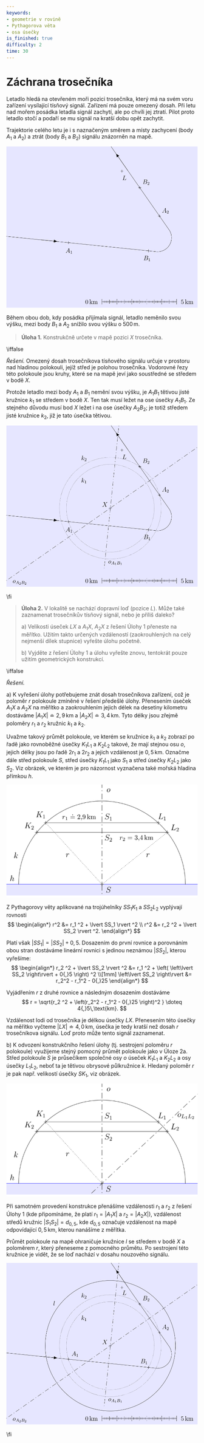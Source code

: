 ```yaml
---
keywords:
- geometrie v rovině
- Pythagorova věta
- osa úsečky
is_finished: true
difficulty: 2
time: 30
---
```


# Záchrana trosečníka

Letadlo hledá na otevřeném moři pozici trosečníka, který 
má na svém voru zařízení vysílající tísňový signál. 
Zařízení má pouze omezený dosah. Při letu nad mořem 
posádka letadla signál zachytí, ale po chvíli jej ztratí. 
Pilot proto letadlo stočí a podaří se mu signál na kratší 
dobu opět zachytit. 

Trajektorie celého letu je i s naznačeným směrem a místy 
zachycení (body $A_1$ a $A_2$) a ztrát (body $B_1$ a 
$B_2$) signálu znázorněn na mapě.

![Trajektorie letu letadla](math4you_00043_01.svg)

Během obou dob, kdy posádka přijímala signál, letadlo 
neměnilo svou výšku, mezi body $B_1$ a $A_2$ snížilo svou 
výšku o $500\,\text{m}$.

> **Úloha 1.** Konstrukčně určete v mapě pozici $X$ 
> trosečníka.

\iffalse

*Řešení.* Omezený dosah trosečníkova tísňového signálu určuje v 
prostoru nad hladinou polokouli, jejíž střed je polohou 
trosečníka. Vodorovné řezy této polokoule jsou kruhy, které se 
na mapě jeví jako soustředné se středem v bodě $X$. 

Protože letadlo mezi body $A_1$ a $B_1$ nemění svou výšku, je 
$A_1B_1$ tětivou jisté kružnice $k_1$ se středem v bodě $X$. 
Ten tak musí ležet na ose úsečky $A_1B_1$. Ze stejného důvodu 
musí bod $X$ ležet i na ose úsečky $A_2B_2$; je totiž středem 
jisté kružnice $k_2$, jíž je tato úsečka tětivou. 

![Řešení Úlohy 1](math4you_00043_02.svg)

\fi

> **Úloha 2.** V lokalitě se nachází dopravní loď (pozice $L$). 
> Může také zaznamenat trosečníkův tísňový signál, nebo je 
> příliš daleko?
>
> a) Velikosti úseček $LX$ a $A_1X$, $A_2X$ z řešení Úlohy 1 
> přeneste na měřítko. Užitím takto určených vzdáleností 
> (zaokrouhlených na celý nejmenší dílek stupnice) vyřešte 
> úlohu početně.
> 
> b) Vyjděte z řešení Úlohy 1 a úlohu vyřešte znovu, tentokrát 
> pouze užitím geometrických konstrukcí.


\iffalse

*Řešení.*

a) K vyřešení úlohy potřebujeme znát dosah trosečníkova 
zařízení, což je poloměr $r$ polokoule zmíněné v řešení 
předešlé úlohy. Přenesením úseček $A_1X$ a $A_2X$ na měřítko a 
zaokrouhlením jejich délek na desetiny kilometru dostáváme 
$\lvert A_1X \rvert \doteq 2{,}9\,\text{km}$ 
a $\lvert A_2X \rvert \doteq 3{,}4\,\text{km}$. Tyto délky jsou 
zřejmě poloměry $r_1$ a $r_2$ kružnic $k_1$ a $k_2$.

Uvažme takový průmět polokoule, ve kterém se kružnice $k_1$ a 
$k_2$ zobrazí po řadě jako rovnoběžné úsečky $K_1L_1$ a 
$K_2L_2$ takové, že mají stejnou osu $o$, jejich délky jsou po 
řadě $2r_1$ a $2r_2$ a jejich vzdálenost je $0{,}5\,\text{km}$. 
Označme dále střed polokoule $S$, střed úsečky $K_1L_1$ jako 
$S_1$ a střed úsečky $K_2L_2$ jako $S_2$. Viz obrázek, ve 
kterém je pro názornost vyznačena také mořská hladina přímkou $h$.

![Pomocný průmět polokoule při řešení Úlohy 2a)](math4you_00043_03.svg)

Z Pythagorovy věty aplikované na trojúhelníky $SS_1K_1$ a 
$SS_2L_2$ vyplývají rovnosti
$$
\begin{align*}
r^2 &= r_1 ^2 + \lvert SS_1 \rvert ^2 \\
r^2 &= r_2 ^2 + \lvert SS_2 \rvert ^2.
\end{align*}
$$

Platí však $\lvert SS_1 \rvert = \lvert SS_2 \rvert + 0{,}5$. 
Dosazením do první rovnice a porovnáním obou stran dostáváme 
lineární rovnici s jedinou neznámou $\lvert SS_2 \rvert$, 
kterou vyřešíme:
$$
\begin{align*}
r_2 ^2 + \lvert SS_2 \rvert ^2 &= r_1 ^2 + \left( \left\lvert SS_2 \right\rvert + 0{,}5 \right) ^2 \\[1mm]
\left\lvert SS_2 \right\rvert &=  r_2^2 - r_1^2 - 0{,}25
\end{align*}
$$

Vyjádřením $r$ z druhé rovnice a následným dosazením dostáváme
$$
r = \sqrt{r_2 ^2 + \left(r_2^2 - r_1^2 - 0{,}25 \right)^2 } \doteq 4{,}5\,\text{km}.
$$

Vzdálenost lodi od trosečníka je délkou úsečky $LX$. Přenesením 
této úsečky na měřítko vyčteme $\lvert LX \rvert \doteq 4{,}
0\,\text{km}$, úsečka je tedy kratší než dosah $r$ trosečníkova 
signálu. Loď proto může tento signál zaznamenat.

b) K odvození konstrukčního řešení úlohy (tj. sestrojení 
poloměru $r$ polokoule) využijeme stejný pomocný průmět 
polokoule jako v Úloze 2a. Střed polokoule $S$ je průsečíkem 
společné osy $o$ úseček $K_1L_1$ a $K_2L_2$ a osy úsečky 
$L_1L_2$, neboť ta je tětivou obrysové půlkružnice $k$. Hledaný 
poloměr $r$ je pak např. velikostí úsečky $SK_1$,  viz obrázek.

![Pomocný průmět polokoule při řešení Úlohy 2b)](math4you_00043_04.svg)

Při samotném provedení konstrukce přenášíme vzdálenosti $r_1$ a 
$r_2$ z řešení Úlohy 1 (kde připomínáme, že platí 
$r_1=\lvert A_1X\rvert$ a $r_2=\lvert A_2X\rvert$), vzdálenost 
středů kružnic $|S_1S_2|=d_{0{,}5}$, kde $d_{0{,}5}$ označuje 
vzdálenost na mapě odpovídající $0{,}5\,\text{km}$, kterou 
nanášíme z měřítka.

Průmět polokoule na mapě ohraničuje kružnice $l$ se středem v 
bodě $X$ a poloměrem $r$, který přeneseme z pomocného průmětu. 
Po sestrojení této kružnice je vidět, že se loď nachází v 
dosahu nouzového signálu.

![Řešení Úlohy 2b)](math4you_00043_05.svg)

\fi
